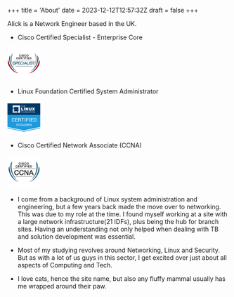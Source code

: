+++
title = 'About'
date = 2023-12-12T12:57:32Z
draft = false
+++

Alick is a Network Engineer based in the UK.

- Cisco Certified Specialist - Enterprise Core

![Cisco Certified Specialist - Enterprise Core](encor-75x75.jpg)

- Linux Foundation Certified System Administrator

![Linux Foundation Certified System Administrator](lfcs-75x75.png)

- Cisco Certified Network Associate (CCNA)

![Cisco Certified Network Associate- CCNA ](ccna_sm.jpg)


- I come from a background of Linux system administration and engineering, but a few years back made the move over to networking. This was due to my role at the time. I found myself working at a site with a large network infrastructure(21 IDFs), plus being the hub for branch sites. Having an understanding not only helped when dealing with TB and solution development was essential.

- Most of my studying revolves around Networking, Linux and Security. But as with a lot of us guys in this sector, I get excited over just about all aspects of Computing and Tech.

- I love cats, hence the site name, but also any fluffy mammal usually has me wrapped around their paw.

